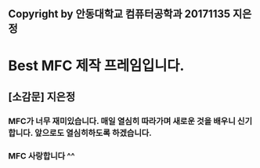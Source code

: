 ## Copyright by 안동대학교 컴퓨터공학과 20171135 지은정
# Best MFC 제작 프레임입니다.

## [소감문] 지은정
### MFC가 너무 재미있습니다. 매일 열심히 따라가며 새로운 것을 배우니 신기합니다. 앞으로도 열심히하도록 하겠습니다.
### MFC 사랑합니다 ^^
